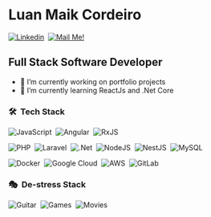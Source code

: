 
# Luan Maik Cordeiro

[![Linkedin](https://img.shields.io/badge/-Connect-blue?style=flat-square&logo=Linkedin&logoColor=white&link=https://www.linkedin.com/in/luan-maik-786444142/)](https://www.linkedin.com/in/luan-maik-786444142/)&nbsp;
[![Mail Me!](https://img.shields.io/badge/-Contact%20Me!-c14438?style=flat-square&logo=Gmail&logoColor=white&link=mailto:luanmaik1994@gmail.com)](mailto:luanmaik1994@gmail.com)

## Full Stack Software Developer

- 🔭 I’m currently working on portfolio projects
- 🌱 I’m currently learning ReactJs and .Net Core

### 🛠 &nbsp;Tech Stack
![JavaScript](https://img.shields.io/badge/javascript-%23323330.svg?style=flat&logo=javascript&logoColor=%23F7DF1E)&nbsp;
![Angular](https://img.shields.io/badge/angular-%23DD0031.svg?style=flat&logo=angular&logoColor=white)&nbsp;
![RxJS](https://img.shields.io/badge/rxjs-%23B7178C.svg?style=flat&logo=reactivex&logoColor=white)

![PHP](https://img.shields.io/badge/php-%23777BB4.svg?style=flat&logo=php&logoColor=white)&nbsp;
![Laravel](https://img.shields.io/badge/laravel-%23FF2D20.svg?style=flat&logo=laravel&logoColor=white)&nbsp;
![.Net](https://img.shields.io/badge/.NET-5C2D91?style=flat&logo=.net&logoColor=white)&nbsp;
![NodeJS](https://img.shields.io/badge/node.js-6DA55F?style=flat&logo=node.js&logoColor=white)&nbsp;
![NestJS](https://img.shields.io/badge/nestjs-%23E0234E.svg?style=flat&logo=nestjs&logoColor=white)&nbsp;
![MySQL](https://img.shields.io/badge/mysql-%2300f.svg?style=flat&logo=mysql&logoColor=white)&nbsp;

![Docker](https://img.shields.io/badge/docker-%230db7ed.svg?style=flat&logo=docker&logoColor=white)&nbsp;
![Google Cloud](https://img.shields.io/badge/GoogleCloud-%234285F4.svg?style=flat&logo=google-cloud&logoColor=white)&nbsp;
![AWS](https://img.shields.io/badge/AWS-%23FF9900.svg?style=flat&logo=amazon-aws&logoColor=white)&nbsp;
![GitLab](https://img.shields.io/badge/gitlab-%23181717.svg?style=flat&logo=gitlab&logoColor=white)&nbsp;

### 🎭 &nbsp;De-stress Stack
![Guitar](https://img.shields.io/badge/%F0%9F%8E%B8%20Play%20guitar-lightgrey)&nbsp;
![Games](https://img.shields.io/badge/%F0%9F%8E%AE%20Games-lightgrey)&nbsp;
![Movies](https://img.shields.io/badge/%F0%9F%8E%A5%20Movies-lightgrey)&nbsp;

